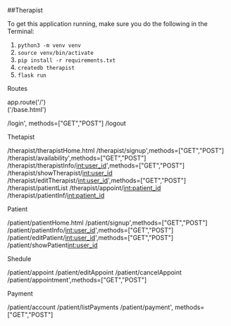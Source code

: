 
##Therapist

To get this application running, make sure you do the following in the Terminal:

1. `python3 -m venv venv`
2. `source venv/bin/activate`
3. `pip install -r requirements.txt`
4. `createdb therapist`
5. `flask run`


Routes

app.route('/')  
    ('/base.html')

/login', methods=["GET","POST"]
/logout


Thetapist

/therapist/therapistHome.html
/therapist/signup',methods=["GET","POST"]
/therapist/availability',methods=["GET","POST"]
/therapist/therapistInfo/<int:user_id>',methods=["GET","POST"]
/therapist/showTherapist/<int:user_id>
/therapist/editTherapist/<int:user_id>',methods=["GET","POST"]
/therapist/patientList
/therapist/appoint/<int:patient_id>
/therapist/patientInf/<int:patient_id>


Patient

/patient/patientHome.html
/patient/signup',methods=["GET","POST"]
/patient/patientInfo/<int:user_id>',methods=["GET","POST"]
/patient/editPatient/<int:user_id>',methods=["GET","POST"]
/patient/showPatient<int:user_id>


Shedule

/patient/appoint
/patient/editAppoint
/patient/cancelAppoint
/patient/appointment',methods=["GET","POST"]


Payment

/patient/account
/patient/listPayments
/patient/payment', methods=["GET","POST"]
